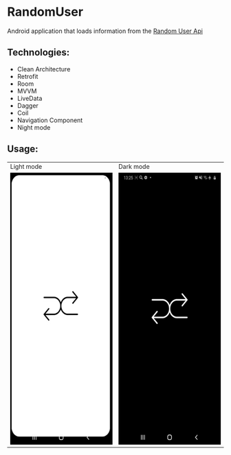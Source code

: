 # RandomUser

Android application that loads information from the [Random User Api](https://randomuser.me)

## Technologies:

* Clean Architecture
* Retrofit
* Room
* MVVM
* LiveData
* Dagger
* Coil
* Navigation Component
* Night mode

## Usage:

<table align="center" width: 100%>
  <tr>
    <td>Light mode</td>
     <td>Dark mode</td>
  </tr>
  <tr>
    <td><img src="random-user.gif" alt="animated" width=292 height=634></td>
    <td><img src="random-user-night.gif" alt="animated" width=292 height=634></td>
  </tr>
 </table>
